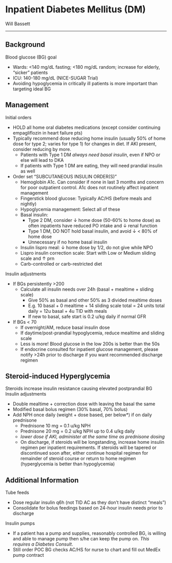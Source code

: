 # Inpatient Diabetes Mellitus (DM) 

Will Bassett

---

## Background
Blood glucose (BG) goal
- Wards: <140 mg/dL fasting; <180 mg/dL random; increase for elderly, “sicker” patients
- ICU: 140-180 mg/dL (NICE-SUGAR Trial)
- Avoiding hypoglycemia in critically ill patients is more important than targeting ideal BG

## Management
Initial orders
- HOLD all home oral diabetes medications (except consider continuing empagliflozin in heart failure pts)
- Typically recommend dose reducing home insulin (usually 50% of home dose for type 2; varies for type 1) for changes in diet. If AKI present, consider reducing by more.
  - Patients with Type 1 DM *always need basal insulin*, even if NPO or else will lead to DKA
  - If patients with Type 1 DM are eating, they will need prandial insulin as well 
- Order set “SUBCUTANEOUS INSULIN ORDER(S)”
  - Hemoglobin A1c. Can consider if none in last 3 months and concern for poor outpatient control. A1c does not routinely affect inpatient management
  - Fingerstick blood glucose: Typically AC/HS (before meals and nightly)
  - Hypoglycemia management: Select all of these
  - Basal insulin:
    - Type 2 DM, consider ↓ home dose (50-60% to home dose) as often inpatients have reduced PO intake and ↓ renal function
    - Type 1 DM, DO NOT hold basal insulin, and avoid ↓ < 80% of home dose
    - Unnecessary if no home basal insulin
  - Insulin lispro meal: ↓ home dose by 1/2, do not give while NPO
  - Lispro insulin correction scale: Start with Low or Medium sliding scale and ↑ prn
  - Carb-controlled or carb-restricted diet

Insulin adjustments
- If BGs persistently >200
  - Calculate all insulin needs over 24h (basal + mealtime + sliding scale)
    - Give 50% as basal and other 50% as 3 divided mealtime doses
    - E.g. 10 basal + 0 mealtime + 14 sliding scale total = 24 units total daily = 12u basal + 4u TID with meals
    - If new to basal, safe start is 0.2 u/kg daily if normal GFR
- If BGs < 70
  - If overnight/AM, reduce basal insulin dose
  - If daytime/post-prandial hypoglycemia, reduce mealtime and sliding scale
  - Less is more! Blood glucose in the low 200s is better than the 50s
  - If endocrine consulted for inpatient glucose management, please notify >24h prior to discharge if you want recommended discharge regimen

## Steroid-induced Hyperglycemia
Steroids increase insulin resistance causing elevated postprandial BG
Insulin adjustments
- Double mealtime + correction dose with leaving the basal the same
- Modified basal bolus regimen (30% basal, 70% bolus)
- Add NPH once daily (weight + dose based, per below*) if on daily prednisone
  - Prednisone 10 mg = 0.1 u/kg NPH
  - Prednisone 20 mg = 0.2 u/kg NPH up to 0.4 u/kg daily
  - *lower dose if AKI, administer at the same time as prednisone dosing*
  - On discharge, if steroids will be longstanding, increase home insulin regimen per inpatient requirements. If steroids will be tapered or discontinued soon after, either continue hospital regimen for remainder of steroid course or return to home regimen (hyperglycemia is better than hypoglycemia)

## Additional Information
Tube feeds
- Dose regular insulin q6h (not TID AC as they don’t have distinct “meals”)
- Consolidate for bolus feedings based on 24-hour insulin needs prior to discharge

Insulin pumps
- If a patient has a pump and supplies, reasonably controlled BG, is willing and able to manage pump then s/he can keep the pump on. *This requires a Diabetes Consult*.
- Still order POC BG checks AC/HS for nurse to chart and fill out MedEx pump contract
